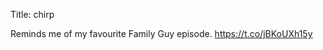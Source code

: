 Title: chirp

Reminds me of my favourite Family Guy episode. <a href="https://t.co/jBKoUXh15y">https://t.co/jBKoUXh15y</a>
